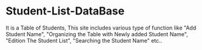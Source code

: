 # Student-List-DataBase
It is a Table of Students, This site includes various type of function like "Add Student Name", "Organizing the Table with Newly added Student Name", "Edition The Student List", "Searching the Student Name" etc..
